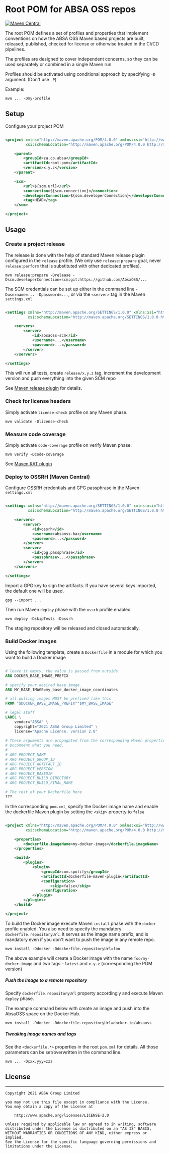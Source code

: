 # Root POM for ABSA OSS repos

[![Maven Central](https://maven-badges.herokuapp.com/maven-central/za.co.absa/root-pom/badge.svg)](https://search.maven.org/search?q=g:za.co.absa%20AND%20a:root-pom)

The root POM defines a set of profiles and properties that implement conventions on how the ABSA OSS Maven based projects are built, released,
published, checked for license or otherwise treated in the CI/CD pipelines.

The profiles are designed to cover independent concerns, so they can be used separately or combined in a single Maven run.

Profiles should be activated using conditional approach by specifying `-D` argument. (Don't use `-P`)

Example:
```shell
mvn ... -Dmy-profile
```

## Setup

Configure your project POM

```xml

<project xmlns="http://maven.apache.org/POM/4.0.0" xmlns:xsi="http://www.w3.org/2001/XMLSchema-instance"
         xsi:schemaLocation="http://maven.apache.org/POM/4.0.0 http://maven.apache.org/xsd/maven-4.0.0.xsd">

    <parent>
        <groupId>za.co.absa</groupId>
        <artifactId>root-pom</artifactId>
        <version>x.y.z</version>
    </parent>

    <scm>
        <url>${scm.url}</url>
        <connection>${scm.connection}</connection>
        <developerConnection>${scm.developerConnection}</developerConnection>
        <tag>HEAD</tag>
    </scm>

</project>
```

## Usage

### Create a project release

The release is done with the help of standard Maven release plugin configured in the `release` profile.
(We only use `release:prepare` goal, never `release:perform` that is substituted with other dedicated profiles).

```shell
mvn release:prepare -Drelease -Dscm.developerConnection=scm:git:https://github.com/AbsaOSS/...
```

The SCM credentials can be set up either in the command line `-Dusername=... -Dpassword=...`, or via the `<server>` tag in the Maven `settings.xml`

```xml

<settings xmlns="http://maven.apache.org/SETTINGS/1.0.0" xmlns:xsi="http://www.w3.org/2001/XMLSchema-instance"
          xsi:schemaLocation="http://maven.apache.org/SETTINGS/1.0.0 https://maven.apache.org/xsd/settings-1.0.0.xsd">

    <servers>
        <server>
            <id>absaoss-scm</id>
            <username>...</username>
            <password>...</password>
        </server>
    </servers>

</settings>
```

This will run all tests, create `release/x.y.z` tag, increment the development version and push everything into the given SCM repo

See [Maven release plugin](https://maven.apache.org/maven-release/maven-release-plugin/usage.html) for details.

### Check for license headers

Simply activate `license-check` profile on any Maven phase.

```shell
mvn validate -Dlicense-check
```  

### Measure code coverage

Simply activate `code-coverage` profile on verify Maven phase.

```shell
mvn verify -Dcode-coverage
```  

See [Maven RAT plugin](https://creadur.apache.org/rat/apache-rat-plugin/index.html)

### Deploy to OSSRH (Maven Central)

Configure OSSRH credentials and GPG passphrase in the Maven `settings.xml`

```xml

<settings xmlns="http://maven.apache.org/SETTINGS/1.0.0" xmlns:xsi="http://www.w3.org/2001/XMLSchema-instance"
          xsi:schemaLocation="http://maven.apache.org/SETTINGS/1.0.0 https://maven.apache.org/xsd/settings-1.0.0.xsd">

    <servers>
        <server>
            <id>ossrh</id>
            <username>absaoss-ba</username>
            <password>...</password>
        </server>
        <server>
            <id>gpg.passphrase</id>
            <passphrase>...</passphrase>
        </server>
    </servers>

</settings>
```

Import a GPG key to sign the artifacts. If you have several keys imported, the default one will be used.

```shell
gpg --import ...
```

Then run Maven `deploy` phase with the `ossrh` profile enabled

```shell
mvn deploy -DskipTests -Dossrh
```

The staging repository will be released and closed automatically.

### Build Docker images

Using the following template, create a `Dockerfile` in a module for which you want to build a Docker image

```dockerfile

# leave it empty, the value is passed from outside
ARG DOCKER_BASE_IMAGE_PREFIX

# specify your desired base image
ARG MY_BASE_IMAGE=my_base_docker_image_coordinates

# all pulling images MUST be prefixed like this
FROM "$DOCKER_BASE_IMAGE_PREFIX""$MY_BASE_IMAGE"

# legal stuff
LABEL \
    vendor="ABSA" \
    copyright="2021 ABSA Group Limited" \
    license="Apache License, version 2.0"
    
# These arguments are propagated from the corresponding Maven properties.
# Uncomment what you need.
#
# ARG PROJECT_NAME
# ARG PROJECT_GROUP_ID
# ARG PROJECT_ARTIFACT_ID
# ARG PROJECT_VERSION
# ARG PROJECT_BASEDIR
# ARG PROJECT_BUILD_DIRECTORY
# ARG PROJECT_BUILD_FINAL_NAME    

# The rest of your Dockerfile here
???

```

In the corresponding `pom.xml`, specify the Docker image name and enable the dockerfile Maven plugin by setting the `<skip>` property to `false`

```xml

<project xmlns="http://maven.apache.org/POM/4.0.0" xmlns:xsi="http://www.w3.org/2001/XMLSchema-instance"
         xsi:schemaLocation="http://maven.apache.org/POM/4.0.0 http://maven.apache.org/xsd/maven-4.0.0.xsd">

    <properties>
        <dockerfile.imageName>my-docker-image</dockerfile.imageName>
    </properties>

    <build>
        <plugins>
            <plugin>
                <groupId>com.spotify</groupId>
                <artifactId>dockerfile-maven-plugin</artifactId>
                <configuration>
                    <skip>false</skip>
                </configuration>
            </plugin>
        </plugins>
    </build>

</project>
```

To build the Docker image execute Maven `install` phase with the `docker` profile enabled. You also need to specify the
mandatory `dockerfile.repositoryUrl`. It serves as the image name prefix, and is mandatory even if you don't want to push the image in any remote
repo.

```shell
mvn install -Ddocker -Ddockerfile.repositoryUrl=foo
```

The above example will create a Docker image with the name `foo/my-docker-image` and two tags - `latest` and `x.y.z` (corresponding the POM version)

##### Push the image to a remote repository
Specify `dockerfile.repositoryUrl` property accordingly and execute Maven `deploy` phase.

The example command below with create an image and push into the AbsaOSS space on the Docker Hub.
```shell
mvn install -Ddocker -Ddockerfile.repositoryUrl=docker.io/absaoss
```

##### Tweaking image names and tags

See the `<dockerfile.*>` properties in the root `pom.xml` for details. All those parameters can be set/overwritten in the command line.

```shell
mvn ... -Dxxx.yyy=zzz
```

## License

---

    Copyright 2021 ABSA Group Limited
    
    you may not use this file except in compliance with the License.
    You may obtain a copy of the License at
    
        http://www.apache.org/licenses/LICENSE-2.0
    
    Unless required by applicable law or agreed to in writing, software
    distributed under the License is distributed on an "AS IS" BASIS,
    WITHOUT WARRANTIES OR CONDITIONS OF ANY KIND, either express or implied.
    See the License for the specific language governing permissions and
    limitations under the License.
